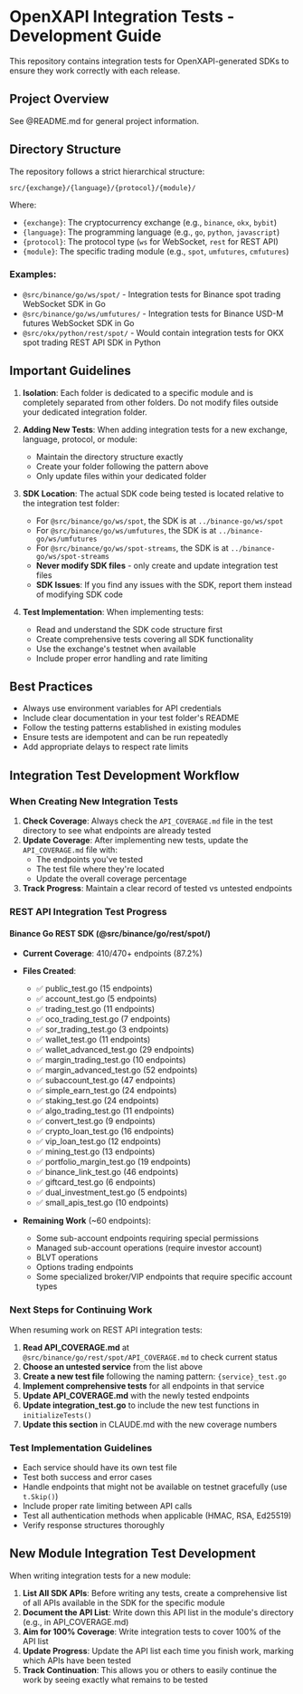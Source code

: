 # OpenXAPI Integration Tests - Development Guide

This repository contains integration tests for OpenXAPI-generated SDKs to ensure they work correctly with each release.

## Project Overview

See @README.md for general project information.

## Directory Structure

The repository follows a strict hierarchical structure:

```
src/{exchange}/{language}/{protocol}/{module}/
```

Where:
- `{exchange}`: The cryptocurrency exchange (e.g., `binance`, `okx`, `bybit`)
- `{language}`: The programming language (e.g., `go`, `python`, `javascript`)
- `{protocol}`: The protocol type (`ws` for WebSocket, `rest` for REST API)
- `{module}`: The specific trading module (e.g., `spot`, `umfutures`, `cmfutures`)

### Examples:
- `@src/binance/go/ws/spot/` - Integration tests for Binance spot trading WebSocket SDK in Go
- `@src/binance/go/ws/umfutures/` - Integration tests for Binance USD-M futures WebSocket SDK in Go
- `@src/okx/python/rest/spot/` - Would contain integration tests for OKX spot trading REST API SDK in Python

## Important Guidelines

1. **Isolation**: Each folder is dedicated to a specific module and is completely separated from other folders. Do not modify files outside your dedicated integration folder.

2. **Adding New Tests**: When adding integration tests for a new exchange, language, protocol, or module:
   - Maintain the directory structure exactly
   - Create your folder following the pattern above
   - Only update files within your dedicated folder

3. **SDK Location**: The actual SDK code being tested is located relative to the integration test folder:
   - For `@src/binance/go/ws/spot`, the SDK is at `../binance-go/ws/spot`
   - For `@src/binance/go/ws/umfutures`, the SDK is at `../binance-go/ws/umfutures`
   - For `@src/binance/go/ws/spot-streams`, the SDK is at `../binance-go/ws/spot-streams`
   - **Never modify SDK files** - only create and update integration test files
   - **SDK Issues**: If you find any issues with the SDK, report them instead of modifying SDK code

4. **Test Implementation**: When implementing tests:
   - Read and understand the SDK code structure first
   - Create comprehensive tests covering all SDK functionality
   - Use the exchange's testnet when available
   - Include proper error handling and rate limiting

## Best Practices

- Always use environment variables for API credentials
- Include clear documentation in your test folder's README
- Follow the testing patterns established in existing modules
- Ensure tests are idempotent and can be run repeatedly
- Add appropriate delays to respect rate limits

## Integration Test Development Workflow

### When Creating New Integration Tests

1. **Check Coverage**: Always check the `API_COVERAGE.md` file in the test directory to see what endpoints are already tested
2. **Update Coverage**: After implementing new tests, update the `API_COVERAGE.md` file with:
   - The endpoints you've tested
   - The test file where they're located
   - Update the overall coverage percentage
3. **Track Progress**: Maintain a clear record of tested vs untested endpoints

### REST API Integration Test Progress

#### Binance Go REST SDK (@src/binance/go/rest/spot/)
- **Current Coverage**: 410/470+ endpoints (87.2%)
- **Files Created**: 
  - ✅ public_test.go (15 endpoints)
  - ✅ account_test.go (5 endpoints)
  - ✅ trading_test.go (11 endpoints)
  - ✅ oco_trading_test.go (7 endpoints)
  - ✅ sor_trading_test.go (3 endpoints)
  - ✅ wallet_test.go (11 endpoints)
  - ✅ wallet_advanced_test.go (29 endpoints)
  - ✅ margin_trading_test.go (10 endpoints)
  - ✅ margin_advanced_test.go (52 endpoints)
  - ✅ subaccount_test.go (47 endpoints)
  - ✅ simple_earn_test.go (24 endpoints)
  - ✅ staking_test.go (24 endpoints)
  - ✅ algo_trading_test.go (11 endpoints)
  - ✅ convert_test.go (9 endpoints)
  - ✅ crypto_loan_test.go (16 endpoints)
  - ✅ vip_loan_test.go (12 endpoints)
  - ✅ mining_test.go (13 endpoints)
  - ✅ portfolio_margin_test.go (19 endpoints)
  - ✅ binance_link_test.go (46 endpoints)
  - ✅ giftcard_test.go (6 endpoints)
  - ✅ dual_investment_test.go (5 endpoints)
  - ✅ small_apis_test.go (10 endpoints)

- **Remaining Work** (~60 endpoints):
  - Some sub-account endpoints requiring special permissions
  - Managed sub-account operations (require investor account)
  - BLVT operations
  - Options trading endpoints
  - Some specialized broker/VIP endpoints that require specific account types

### Next Steps for Continuing Work

When resuming work on REST API integration tests:

1. **Read API_COVERAGE.md** at `@src/binance/go/rest/spot/API_COVERAGE.md` to check current status
2. **Choose an untested service** from the list above
3. **Create a new test file** following the naming pattern: `{service}_test.go`
4. **Implement comprehensive tests** for all endpoints in that service
5. **Update API_COVERAGE.md** with the newly tested endpoints
6. **Update integration_test.go** to include the new test functions in `initializeTests()`
7. **Update this section** in CLAUDE.md with the new coverage numbers

### Test Implementation Guidelines

- Each service should have its own test file
- Test both success and error cases
- Handle endpoints that might not be available on testnet gracefully (use `t.Skip()`)
- Include proper rate limiting between API calls
- Test all authentication methods when applicable (HMAC, RSA, Ed25519)
- Verify response structures thoroughly

## New Module Integration Test Development

When writing integration tests for a new module:

1. **List All SDK APIs**: Before writing any tests, create a comprehensive list of all APIs available in the SDK for the specific module
2. **Document the API List**: Write down this API list in the module's directory (e.g., in API_COVERAGE.md)
3. **Aim for 100% Coverage**: Write integration tests to cover 100% of the API list
4. **Update Progress**: Update the API list each time you finish work, marking which APIs have been tested
5. **Track Continuation**: This allows you or others to easily continue the work by seeing exactly what remains to be tested